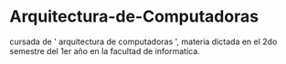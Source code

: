 # Arquitectura-de-Computadoras
cursada de ' arquitectura de computadoras ', materia dictada en el 2do semestre del 1er año en la facultad de informatica.
